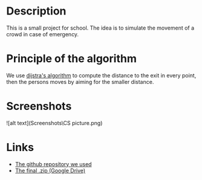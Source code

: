 # Description
This is a small project for school. The idea is to simulate the movement of a crowd in case of emergency.

# Principle of the algorithm
We use [dijstra's algorithm](https://fr.wikipedia.org/wiki/Algorithme_de_Dijkstra) to compute the distance to the exit in every point, then the persons moves by aiming for the smaller distance.

# Screenshots
![alt text](Screenshots\CS picture.png)

# Links
- [The github repository we used](https://github.com/TimotheeMB/ProjectS4)
- [The final .zip (Google Drive)](https://drive.google.com/open?id=1yFcYA1ECLKwilTkcTXPUERWimJ5f2QF0)
